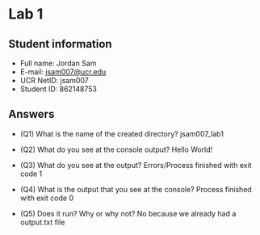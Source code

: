 # Lab 1

## Student information
* Full name: Jordan Sam
* E-mail: jsam007@ucr.edu
* UCR NetID: jsam007
* Student ID: 862148753

## Answers

* (Q1) What is the name of the created directory?
jsam007_lab1

* (Q2) What do you see at the console output?
Hello World!

* (Q3) What do you see at the output?
Errors/Process finished with exit code 1

* (Q4) What is the output that you see at the console?
Process finished with exit code 0

* (Q5) Does it run? Why or why not?
No because we already had a output.txt file
